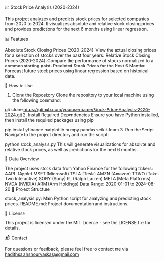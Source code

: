📈 Stock Price Analysis (2020-2024)

This project analyzes and predicts stock prices for selected companies from 2020 to 2024. It visualizes absolute and relative stock closing prices and provides predictions for the next 6 months using linear regression.

📊 Features

Absolute Stock Closing Prices (2020-2024): View the actual closing prices for a selection of stocks over the past four years.
Relative Stock Closing Prices (2020-2024): Compare the performance of stocks normalized to a common starting point.
Predicted Stock Prices for the Next 6 Months: Forecast future stock prices using linear regression based on historical data.

🚀 How to Use

1. Clone the Repository
Clone the repository to your local machine using the following command:

git clone https://github.com/yourusername/Stock-Price-Analysis-2020-2024.git
2. Install Required Dependencies
Ensure you have Python installed, then install the required packages using pip:

pip install yfinance matplotlib numpy pandas scikit-learn
3. Run the Script
Navigate to the project directory and run the script:

python stock_analysis.py
This will generate visualizations for absolute and relative stock prices, as well as predictions for the next 6 months.

📅 Data Overview

The project uses stock data from Yahoo Finance for the following tickers:
AAPL (Apple)
MSFT (Microsoft)
TSLA (Tesla)
AMZN (Amazon)
TTWO (Take-Two Interactive)
SONY (Sony)
RL (Ralph Lauren)
META (Meta Platforms)
NVDA (NVIDIA)
ARM (Arm Holdings)
Data Range: 2020-01-01 to 2024-08-20
🔧 Project Structure

stock_analysis.py: Main Python script for analyzing and predicting stock prices.
README.md: Project documentation and instructions.

📝 License

This project is licensed under the MIT License - see the LICENSE file for details.

📬 Contact

For questions or feedback, please feel free to contact me via hadithsalahshourvaskas@gmail.com


